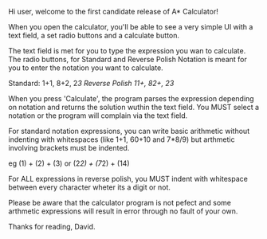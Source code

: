 Hi user, welcome to the first candidate release of A* Calculator! 

When you open the calculator, you'll be able to see a very simple UI 
with a text field, a set radio buttons and a calculate button.

The text field is met for you to type the expression you wan to calculate.
The radio buttons, for Standard and Reverse Polish Notation is meant for
you to enter the notation you want to calculate.

Standard: 1+1, 8+2, 2*3
Reverse Polish 11+, 82+, 23* 

When you press 'Calculate', the program parses the expression depending on 
notation and returns the solution wuthin the text field. You MUST select a 
notation or the program will complain via the text field.

For standard notation expressions, you can write basic arithmetic without 
indenting with whitespaces (like 1+1, 60+10 and 7*8/9) but arthmetic 
involving brackets must be indented.

eg (1) + (2) + (3) or (2*2) + (7*2) + (14)

For ALL expressions in reverse polish, you MUST indent with whitespace 
between every character wheter its a digit or not.

Please be aware that the calculator program is not pefect and some 
arthmetic expressions will result in error through no fault of 
your own.

Thanks for reading,
David. 